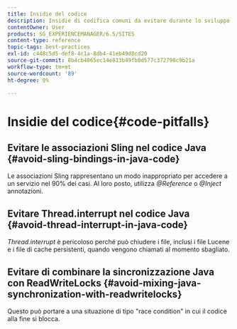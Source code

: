 ```yaml
---
title: Insidie del codice
description: Insidie di codifica comuni da evitare durante lo sviluppo per l’AEM
contentOwner: User
products: SG_EXPERIENCEMANAGER/6.5/SITES
content-type: reference
topic-tags: best-practices
exl-id: c448c5d5-def8-4c1a-8db4-41eb49d0cd20
source-git-commit: 8b4cb4065ec14e813b49fb0d577c372790c9b21a
workflow-type: tm+mt
source-wordcount: '89'
ht-degree: 0%

---
```


# Insidie del codice{#code-pitfalls}

## Evitare le associazioni Sling nel codice Java {#avoid-sling-bindings-in-java-code}

Le associazioni Sling rappresentano un modo inappropriato per accedere a un servizio nel 90% dei casi. Al loro posto, utilizza *@Reference* o *@Inject* annotazioni.

## Evitare Thread.interrupt nel codice Java {#avoid-thread-interrupt-in-java-code}

*Thread.interrupt* è pericoloso perché può chiudere i file, inclusi i file Lucene e i file di cache persistenti, quando vengono chiamati al momento sbagliato.

## Evitare di combinare la sincronizzazione Java con ReadWriteLocks {#avoid-mixing-java-synchronization-with-readwritelocks}

Questo può portare a una situazione di tipo &quot;race condition&quot; in cui il codice alla fine si blocca.
